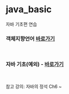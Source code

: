 # java_basic
자바 기초편 연습

### 객체지향언어 [바로가기](https://github.com/KhaeMiin/java_basic/tree/master/src/ch6#%EA%B0%9D%EC%B2%B4%EC%A7%80%ED%96%A5-%EC%96%B8%EC%96%B4)
<br>

### 자바 기초(예외) -  [바로가기](https://github.com/KhaeMiin/java_basic/tree/master/src/ch8#%ED%94%84%EB%A1%9C%EA%B7%B8%EB%9E%A8-%EC%98%A4%EB%A5%98-%EC%98%88%EC%99%B8%ED%81%B4%EB%9E%98%EC%8A%A4-%EA%B7%B8%EB%A6%AC%EA%B3%A0-%EC%98%88%EC%99%B8-%EC%B2%98%EB%A6%AC%ED%95%98%EA%B8%B0)

<br>

참고 강의: 자바의 정석 Ch6 ~ 
